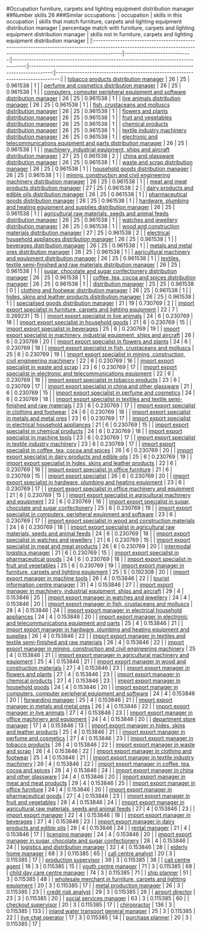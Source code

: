 #Occupation furniture, carpets and lighting equipment distribution manager
##Number skills 26
###Similar occupations:
| occupation                                                                                                                                                              |   skills in this occupation |   skills that match furniture, carpets and lighting equipment distribution manager |   percentage match with furniture, carpets and lighting equipment distribution manager |   skills not in furniture, carpets and lighting equipment distribution manager |
|:------------------------------------------------------------------------------------------------------------------------------------------------------------------------|----------------------------:|-----------------------------------------------------------------------------------:|---------------------------------------------------------------------------------------:|-------------------------------------------------------------------------------:|
| [tobacco products distribution manager](tobacco_products_distribution_manager.md)                                                                                       |                          26 |                                                                                 25 |                                                                               0.961538 |                                                                              1 |
| [perfume and cosmetics distribution manager](perfume_and_cosmetics_distribution_manager.md)                                                                             |                          26 |                                                                                 25 |                                                                               0.961538 |                                                                              1 |
| [computers, computer peripheral equipment and software distribution manager](computers,_computer_peripheral_equipment_and_software_distribution_manager.md)             |                          26 |                                                                                 25 |                                                                               0.961538 |                                                                              1 |
| [live animals distribution manager](live_animals_distribution_manager.md)                                                                                               |                          26 |                                                                                 25 |                                                                               0.961538 |                                                                              1 |
| [fish, crustaceans and molluscs distribution manager](fish,_crustaceans_and_molluscs_distribution_manager.md)                                                           |                          26 |                                                                                 25 |                                                                               0.961538 |                                                                              1 |
| [flowers and plants distribution manager](flowers_and_plants_distribution_manager.md)                                                                                   |                          26 |                                                                                 25 |                                                                               0.961538 |                                                                              1 |
| [fruit and vegetables distribution manager](fruit_and_vegetables_distribution_manager.md)                                                                               |                          26 |                                                                                 25 |                                                                               0.961538 |                                                                              1 |
| [chemical products distribution manager](chemical_products_distribution_manager.md)                                                                                     |                          26 |                                                                                 25 |                                                                               0.961538 |                                                                              1 |
| [textile industry machinery distribution manager](textile_industry_machinery_distribution_manager.md)                                                                   |                          26 |                                                                                 25 |                                                                               0.961538 |                                                                              1 |
| [electronic and telecommunications equipment and parts distribution manager](electronic_and_telecommunications_equipment_and_parts_distribution_manager.md)             |                          26 |                                                                                 25 |                                                                               0.961538 |                                                                              1 |
| [machinery, industrial equipment, ships and aircraft distribution manager](machinery,_industrial_equipment,_ships_and_aircraft_distribution_manager.md)                 |                          27 |                                                                                 25 |                                                                               0.961538 |                                                                              2 |
| [china and glassware distribution manager](china_and_glassware_distribution_manager.md)                                                                                 |                          26 |                                                                                 25 |                                                                               0.961538 |                                                                              1 |
| [waste and scrap distribution manager](waste_and_scrap_distribution_manager.md)                                                                                         |                          26 |                                                                                 25 |                                                                               0.961538 |                                                                              1 |
| [household goods distribution manager](household_goods_distribution_manager.md)                                                                                         |                          26 |                                                                                 25 |                                                                               0.961538 |                                                                              1 |
| [mining, construction and civil engineering machinery distribution manager](mining,_construction_and_civil_engineering_machinery_distribution_manager.md)               |                          26 |                                                                                 25 |                                                                               0.961538 |                                                                              1 |
| [meat and meat products distribution manager](meat_and_meat_products_distribution_manager.md)                                                                           |                          27 |                                                                                 25 |                                                                               0.961538 |                                                                              2 |
| [dairy products and edible oils distribution manager](dairy_products_and_edible_oils_distribution_manager.md)                                                           |                          26 |                                                                                 25 |                                                                               0.961538 |                                                                              1 |
| [pharmaceutical goods distribution manager](pharmaceutical_goods_distribution_manager.md)                                                                               |                          26 |                                                                                 25 |                                                                               0.961538 |                                                                              1 |
| [hardware, plumbing and heating equipment and supplies distribution manager](hardware,_plumbing_and_heating_equipment_and_supplies_distribution_manager.md)             |                          26 |                                                                                 25 |                                                                               0.961538 |                                                                              1 |
| [agricultural raw materials, seeds and animal feeds distribution manager](agricultural_raw_materials,_seeds_and_animal_feeds_distribution_manager.md)                   |                          26 |                                                                                 25 |                                                                               0.961538 |                                                                              1 |
| [watches and jewellery distribution manager](watches_and_jewellery_distribution_manager.md)                                                                             |                          26 |                                                                                 25 |                                                                               0.961538 |                                                                              1 |
| [wood and construction materials distribution manager](wood_and_construction_materials_distribution_manager.md)                                                         |                          27 |                                                                                 25 |                                                                               0.961538 |                                                                              2 |
| [electrical household appliances distribution manager](electrical_household_appliances_distribution_manager.md)                                                         |                          26 |                                                                                 25 |                                                                               0.961538 |                                                                              1 |
| [beverages distribution manager](beverages_distribution_manager.md)                                                                                                     |                          26 |                                                                                 25 |                                                                               0.961538 |                                                                              1 |
| [metals and metal ores distribution manager](metals_and_metal_ores_distribution_manager.md)                                                                             |                          26 |                                                                                 25 |                                                                               0.961538 |                                                                              1 |
| [agricultural machinery and equipment distribution manager](agricultural_machinery_and_equipment_distribution_manager.md)                                               |                          26 |                                                                                 25 |                                                                               0.961538 |                                                                              1 |
| [textiles, textile semi-finished and raw materials distribution manager](textiles,_textile_semi-finished_and_raw_materials_distribution_manager.md)                     |                          26 |                                                                                 25 |                                                                               0.961538 |                                                                              1 |
| [sugar, chocolate and sugar confectionery distribution manager](sugar,_chocolate_and_sugar_confectionery_distribution_manager.md)                                       |                          26 |                                                                                 25 |                                                                               0.961538 |                                                                              1 |
| [coffee, tea, cocoa and spices distribution manager](coffee,_tea,_cocoa_and_spices_distribution_manager.md)                                                             |                          26 |                                                                                 25 |                                                                               0.961538 |                                                                              1 |
| [distribution manager](distribution_manager.md)                                                                                                                         |                          25 |                                                                                 25 |                                                                               0.961538 |                                                                              0 |
| [clothing and footwear distribution manager](clothing_and_footwear_distribution_manager.md)                                                                             |                          26 |                                                                                 25 |                                                                               0.961538 |                                                                              1 |
| [hides, skins and leather products distribution manager](hides,_skins_and_leather_products_distribution_manager.md)                                                     |                          26 |                                                                                 25 |                                                                               0.961538 |                                                                              1 |
| [specialised goods distribution manager](specialised_goods_distribution_manager.md)                                                                                     |                          21 |                                                                                 19 |                                                                               0.730769 |                                                                              2 |
| [import export specialist in furniture, carpets and lighting equipment](import_export_specialist_in_furniture,_carpets_and_lighting_equipment.md)                       |                          22 |                                                                                  7 |                                                                               0.269231 |                                                                             15 |
| [import export specialist in live animals](import_export_specialist_in_live_animals.md)                                                                                 |                          24 |                                                                                  6 |                                                                               0.230769 |                                                                             18 |
| [import export specialist in household goods](import_export_specialist_in_household_goods.md)                                                                           |                          21 |                                                                                  6 |                                                                               0.230769 |                                                                             15 |
| [import export specialist in beverages](import_export_specialist_in_beverages.md)                                                                                       |                          25 |                                                                                  6 |                                                                               0.230769 |                                                                             19 |
| [import export specialist in machinery, industrial equipment, ships and aircraft](import_export_specialist_in_machinery,_industrial_equipment,_ships_and_aircraft.md)   |                          26 |                                                                                  6 |                                                                               0.230769 |                                                                             20 |
| [import export specialist in flowers and plants](import_export_specialist_in_flowers_and_plants.md)                                                                     |                          24 |                                                                                  6 |                                                                               0.230769 |                                                                             18 |
| [import export specialist in  fish, crustaceans and molluscs](import_export_specialist_in__fish,_crustaceans_and_molluscs.md)                                           |                          25 |                                                                                  6 |                                                                               0.230769 |                                                                             19 |
| [import export specialist in mining, construction, civil engineering machinery](import_export_specialist_in_mining,_construction,_civil_engineering_machinery.md)       |                          22 |                                                                                  6 |                                                                               0.230769 |                                                                             16 |
| [import export specialist in waste and scrap](import_export_specialist_in_waste_and_scrap.md)                                                                           |                          23 |                                                                                  6 |                                                                               0.230769 |                                                                             17 |
| [import export specialist in electronic and telecommunications equipment](import_export_specialist_in_electronic_and_telecommunications_equipment.md)                   |                          22 |                                                                                  6 |                                                                               0.230769 |                                                                             16 |
| [import export specialist in tobacco products](import_export_specialist_in_tobacco_products.md)                                                                         |                          23 |                                                                                  6 |                                                                               0.230769 |                                                                             17 |
| [import export specialist in china and other glassware](import_export_specialist_in_china_and_other_glassware.md)                                                       |                          21 |                                                                                  6 |                                                                               0.230769 |                                                                             15 |
| [import export specialist in perfume and cosmetics](import_export_specialist_in_perfume_and_cosmetics.md)                                                               |                          24 |                                                                                  6 |                                                                               0.230769 |                                                                             18 |
| [import export specialist in textiles and textile semi-finished and raw materials](import_export_specialist_in_textiles_and_textile_semi-finished_and_raw_materials.md) |                          23 |                                                                                  6 |                                                                               0.230769 |                                                                             17 |
| [import export specialist in clothing and footwear](import_export_specialist_in_clothing_and_footwear.md)                                                               |                          24 |                                                                                  6 |                                                                               0.230769 |                                                                             18 |
| [import export specialist in metals and metal ores](import_export_specialist_in_metals_and_metal_ores.md)                                                               |                          23 |                                                                                  6 |                                                                               0.230769 |                                                                             17 |
| [import export specialist in electrical household appliances](import_export_specialist_in_electrical_household_appliances.md)                                           |                          21 |                                                                                  6 |                                                                               0.230769 |                                                                             15 |
| [import export specialist in chemical products](import_export_specialist_in_chemical_products.md)                                                                       |                          24 |                                                                                  6 |                                                                               0.230769 |                                                                             18 |
| [import export specialist in machine tools](import_export_specialist_in_machine_tools.md)                                                                               |                          23 |                                                                                  6 |                                                                               0.230769 |                                                                             17 |
| [import export specialist in textile industry machinery](import_export_specialist_in_textile_industry_machinery.md)                                                     |                          23 |                                                                                  6 |                                                                               0.230769 |                                                                             17 |
| [import export specialist in coffee, tea, cocoa and spices](import_export_specialist_in_coffee,_tea,_cocoa_and_spices.md)                                               |                          26 |                                                                                  6 |                                                                               0.230769 |                                                                             20 |
| [import export specialist in dairy products and edible oils](import_export_specialist_in_dairy_products_and_edible_oils.md)                                             |                          25 |                                                                                  6 |                                                                               0.230769 |                                                                             19 |
| [import export specialist in hides, skins and leather products](import_export_specialist_in_hides,_skins_and_leather_products.md)                                       |                          22 |                                                                                  6 |                                                                               0.230769 |                                                                             16 |
| [import export specialist in office furniture](import_export_specialist_in_office_furniture.md)                                                                         |                          21 |                                                                                  6 |                                                                               0.230769 |                                                                             15 |
| [import export specialist](import_export_specialist.md)                                                                                                                 |                          26 |                                                                                  6 |                                                                               0.230769 |                                                                             20 |
| [import export specialist in hardware, plumbing and heating equipment](import_export_specialist_in_hardware,_plumbing_and_heating_equipment.md)                         |                          23 |                                                                                  6 |                                                                               0.230769 |                                                                             17 |
| [import export specialist in office machinery and equipment](import_export_specialist_in_office_machinery_and_equipment.md)                                             |                          21 |                                                                                  6 |                                                                               0.230769 |                                                                             15 |
| [import export specialist in agricultural machinery and equipment](import_export_specialist_in_agricultural_machinery_and_equipment.md)                                 |                          22 |                                                                                  6 |                                                                               0.230769 |                                                                             16 |
| [import export specialist in sugar, chocolate and sugar confectionery](import_export_specialist_in_sugar,_chocolate_and_sugar_confectionery.md)                         |                          25 |                                                                                  6 |                                                                               0.230769 |                                                                             19 |
| [import export specialist in computers, peripheral equipment and software](import_export_specialist_in_computers,_peripheral_equipment_and_software.md)                 |                          23 |                                                                                  6 |                                                                               0.230769 |                                                                             17 |
| [import export specialist in wood and construction materials](import_export_specialist_in_wood_and_construction_materials.md)                                           |                          24 |                                                                                  6 |                                                                               0.230769 |                                                                             18 |
| [import export specialist in agricultural raw materials, seeds and animal feeds](import_export_specialist_in_agricultural_raw_materials,_seeds_and_animal_feeds.md)     |                          24 |                                                                                  6 |                                                                               0.230769 |                                                                             18 |
| [import export specialist in watches and jewellery](import_export_specialist_in_watches_and_jewellery.md)                                                               |                          21 |                                                                                  6 |                                                                               0.230769 |                                                                             15 |
| [import export specialist in meat and meat products](import_export_specialist_in_meat_and_meat_products.md)                                                             |                          26 |                                                                                  6 |                                                                               0.230769 |                                                                             20 |
| [intermodal logistics manager](intermodal_logistics_manager.md)                                                                                                         |                          21 |                                                                                  6 |                                                                               0.230769 |                                                                             15 |
| [import export specialist in pharmaceutical goods](import_export_specialist_in_pharmaceutical_goods.md)                                                                 |                          24 |                                                                                  6 |                                                                               0.230769 |                                                                             18 |
| [import export specialist in fruit and vegetables](import_export_specialist_in_fruit_and_vegetables.md)                                                                 |                          25 |                                                                                  6 |                                                                               0.230769 |                                                                             19 |
| [import export manager in furniture, carpets and lighting equipment](import_export_manager_in_furniture,_carpets_and_lighting_equipment.md)                             |                          25 |                                                                                  5 |                                                                               0.192308 |                                                                             20 |
| [import export manager in machine tools](import_export_manager_in_machine_tools.md)                                                                                     |                          26 |                                                                                  4 |                                                                               0.153846 |                                                                             22 |
| [tourist information centre manager](tourist_information_centre_manager.md)                                                                                             |                          31 |                                                                                  4 |                                                                               0.153846 |                                                                             27 |
| [import export manager in machinery, industrial equipment, ships and aircraft](import_export_manager_in_machinery,_industrial_equipment,_ships_and_aircraft.md)         |                          29 |                                                                                  4 |                                                                               0.153846 |                                                                             25 |
| [import export manager in watches and jewellery](import_export_manager_in_watches_and_jewellery.md)                                                                     |                          24 |                                                                                  4 |                                                                               0.153846 |                                                                             20 |
| [import export manager in fish, crustaceans and molluscs](import_export_manager_in_fish,_crustaceans_and_molluscs.md)                                                   |                          28 |                                                                                  4 |                                                                               0.153846 |                                                                             24 |
| [import export manager in electrical household appliances](import_export_manager_in_electrical_household_appliances.md)                                                 |                          24 |                                                                                  4 |                                                                               0.153846 |                                                                             20 |
| [import export manager in electronic and telecommunications equipment and parts](import_export_manager_in_electronic_and_telecommunications_equipment_and_parts.md)     |                          25 |                                                                                  4 |                                                                               0.153846 |                                                                             21 |
| [import export manager in hardware, plumbing and heating equipment and supplies](import_export_manager_in_hardware,_plumbing_and_heating_equipment_and_supplies.md)     |                          26 |                                                                                  4 |                                                                               0.153846 |                                                                             22 |
| [import export manager in textiles and textile semi-finished and raw materials](import_export_manager_in_textiles_and_textile_semi-finished_and_raw_materials.md)       |                          26 |                                                                                  4 |                                                                               0.153846 |                                                                             22 |
| [import export manager in mining, construction and civil engineering machinery](import_export_manager_in_mining,_construction_and_civil_engineering_machinery.md)       |                          25 |                                                                                  4 |                                                                               0.153846 |                                                                             21 |
| [import export manager in agricultural machinery and equipment](import_export_manager_in_agricultural_machinery_and_equipment.md)                                       |                          25 |                                                                                  4 |                                                                               0.153846 |                                                                             21 |
| [import export manager in wood and construction materials](import_export_manager_in_wood_and_construction_materials.md)                                                 |                          27 |                                                                                  4 |                                                                               0.153846 |                                                                             23 |
| [import export manager in flowers and plants](import_export_manager_in_flowers_and_plants.md)                                                                           |                          27 |                                                                                  4 |                                                                               0.153846 |                                                                             23 |
| [import export manager in chemical products](import_export_manager_in_chemical_products.md)                                                                             |                          27 |                                                                                  4 |                                                                               0.153846 |                                                                             23 |
| [import export manager in household goods](import_export_manager_in_household_goods.md)                                                                                 |                          24 |                                                                                  4 |                                                                               0.153846 |                                                                             20 |
| [import export manager in computers, computer peripheral equipment and software](import_export_manager_in_computers,_computer_peripheral_equipment_and_software.md)     |                          24 |                                                                                  4 |                                                                               0.153846 |                                                                             20 |
| [forwarding manager](forwarding_manager.md)                                                                                                                             |                          25 |                                                                                  4 |                                                                               0.153846 |                                                                             21 |
| [import export manager in metals and metal ores](import_export_manager_in_metals_and_metal_ores.md)                                                                     |                          26 |                                                                                  4 |                                                                               0.153846 |                                                                             22 |
| [import export manager in live animals](import_export_manager_in_live_animals.md)                                                                                       |                          27 |                                                                                  4 |                                                                               0.153846 |                                                                             23 |
| [import export manager in office machinery and equipment](import_export_manager_in_office_machinery_and_equipment.md)                                                   |                          24 |                                                                                  4 |                                                                               0.153846 |                                                                             20 |
| [department store manager](department_store_manager.md)                                                                                                                 |                          17 |                                                                                  4 |                                                                               0.153846 |                                                                             13 |
| [import export manager in hides, skins and leather products](import_export_manager_in_hides,_skins_and_leather_products.md)                                             |                          25 |                                                                                  4 |                                                                               0.153846 |                                                                             21 |
| [import export manager in perfume and cosmetics](import_export_manager_in_perfume_and_cosmetics.md)                                                                     |                          27 |                                                                                  4 |                                                                               0.153846 |                                                                             23 |
| [import export manager in tobacco products](import_export_manager_in_tobacco_products.md)                                                                               |                          26 |                                                                                  4 |                                                                               0.153846 |                                                                             22 |
| [import export manager in waste and scrap](import_export_manager_in_waste_and_scrap.md)                                                                                 |                          26 |                                                                                  4 |                                                                               0.153846 |                                                                             22 |
| [import export manager in clothing and footwear](import_export_manager_in_clothing_and_footwear.md)                                                                     |                          25 |                                                                                  4 |                                                                               0.153846 |                                                                             21 |
| [import export manager in textile industry machinery](import_export_manager_in_textile_industry_machinery.md)                                                           |                          26 |                                                                                  4 |                                                                               0.153846 |                                                                             22 |
| [import export manager in coffee, tea, cocoa and spices](import_export_manager_in_coffee,_tea,_cocoa_and_spices.md)                                                     |                          28 |                                                                                  4 |                                                                               0.153846 |                                                                             24 |
| [import export manager in china and other glassware](import_export_manager_in_china_and_other_glassware.md)                                                             |                          24 |                                                                                  4 |                                                                               0.153846 |                                                                             20 |
| [import export manager in meat and meat products](import_export_manager_in_meat_and_meat_products.md)                                                                   |                          29 |                                                                                  4 |                                                                               0.153846 |                                                                             25 |
| [import export manager in office furniture](import_export_manager_in_office_furniture.md)                                                                               |                          24 |                                                                                  4 |                                                                               0.153846 |                                                                             20 |
| [import export manager in pharmaceutical goods](import_export_manager_in_pharmaceutical_goods.md)                                                                       |                          27 |                                                                                  4 |                                                                               0.153846 |                                                                             23 |
| [import export manager in fruit and vegetables](import_export_manager_in_fruit_and_vegetables.md)                                                                       |                          28 |                                                                                  4 |                                                                               0.153846 |                                                                             24 |
| [import export manager in agricultural raw materials, seeds and animal feeds](import_export_manager_in_agricultural_raw_materials,_seeds_and_animal_feeds.md)           |                          27 |                                                                                  4 |                                                                               0.153846 |                                                                             23 |
| [import export manager](import_export_manager.md)                                                                                                                       |                          22 |                                                                                  4 |                                                                               0.153846 |                                                                             18 |
| [import export manager in beverages](import_export_manager_in_beverages.md)                                                                                             |                          27 |                                                                                  4 |                                                                               0.153846 |                                                                             23 |
| [import export manager in dairy products and edible oils](import_export_manager_in_dairy_products_and_edible_oils.md)                                                   |                          28 |                                                                                  4 |                                                                               0.153846 |                                                                             24 |
| [rental manager](rental_manager.md)                                                                                                                                     |                          21 |                                                                                  4 |                                                                               0.153846 |                                                                             17 |
| [licensing manager](licensing_manager.md)                                                                                                                               |                          24 |                                                                                  4 |                                                                               0.153846 |                                                                             20 |
| [import export manager in sugar, chocolate and sugar confectionery](import_export_manager_in_sugar,_chocolate_and_sugar_confectionery.md)                               |                          28 |                                                                                  4 |                                                                               0.153846 |                                                                             24 |
| [logistics and distribution manager](logistics_and_distribution_manager.md)                                                                                             |                          32 |                                                                                  4 |                                                                               0.153846 |                                                                             28 |
| [elderly home manager](elderly_home_manager.md)                                                                                                                         |                          68 |                                                                                  3 |                                                                               0.115385 |                                                                             65 |
| [call centre analyst](call_centre_analyst.md)                                                                                                                           |                          20 |                                                                                  3 |                                                                               0.115385 |                                                                             17 |
| [production supervisor](production_supervisor.md)                                                                                                                       |                          39 |                                                                                  3 |                                                                               0.115385 |                                                                             36 |
| [call centre agent](call_centre_agent.md)                                                                                                                               |                          18 |                                                                                  3 |                                                                               0.115385 |                                                                             15 |
| [youth centre manager](youth_centre_manager.md)                                                                                                                         |                          71 |                                                                                  3 |                                                                               0.115385 |                                                                             68 |
| [child day care centre manager](child_day_care_centre_manager.md)                                                                                                       |                          74 |                                                                                  3 |                                                                               0.115385 |                                                                             71 |
| [ship planner](ship_planner.md)                                                                                                                                         |                          51 |                                                                                  3 |                                                                               0.115385 |                                                                             48 |
| [wholesale merchant in furniture, carpets and lighting equipment](wholesale_merchant_in_furniture,_carpets_and_lighting_equipment.md)                                   |                          20 |                                                                                  3 |                                                                               0.115385 |                                                                             17 |
| [metal production manager](metal_production_manager.md)                                                                                                                 |                          26 |                                                                                  3 |                                                                               0.115385 |                                                                             23 |
| [credit risk analyst](credit_risk_analyst.md)                                                                                                                           |                          29 |                                                                                  3 |                                                                               0.115385 |                                                                             26 |
| [airport director](airport_director.md)                                                                                                                                 |                          23 |                                                                                  3 |                                                                               0.115385 |                                                                             20 |
| [social services manager](social_services_manager.md)                                                                                                                   |                          63 |                                                                                  3 |                                                                               0.115385 |                                                                             60 |
| [checkout supervisor](checkout_supervisor.md)                                                                                                                           |                          20 |                                                                                  3 |                                                                               0.115385 |                                                                             17 |
| [chiropractor](chiropractor.md)                                                                                                                                         |                         136 |                                                                                  3 |                                                                               0.115385 |                                                                            133 |
| [inland water transport general manager](inland_water_transport_general_manager.md)                                                                                     |                          25 |                                                                                  3 |                                                                               0.115385 |                                                                             22 |
| [live chat operator](live_chat_operator.md)                                                                                                                             |                          17 |                                                                                  3 |                                                                               0.115385 |                                                                             14 |
| [purchase planner](purchase_planner.md)                                                                                                                                 |                          20 |                                                                                  3 |                                                                               0.115385 |                                                                             17 |
